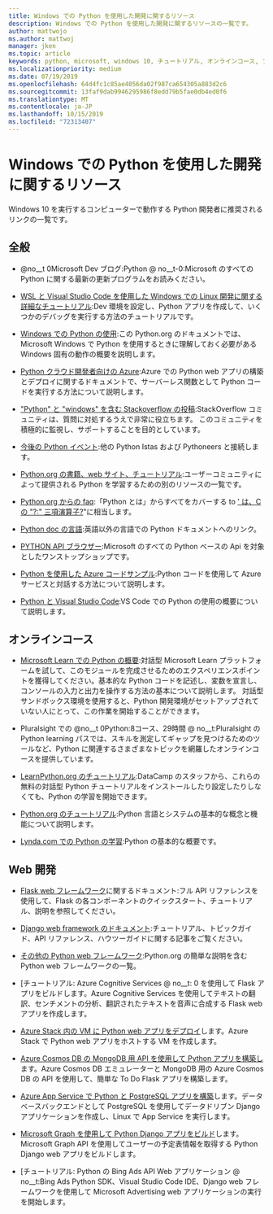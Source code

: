 ```yaml
---
title: Windows での Python を使用した開発に関するリソース
description: Windows での Python を使用した開発に関するリソースの一覧です。
author: mattwojo
ms.author: mattwoj
manager: jken
ms.topic: article
keywords: python, microsoft, windows 10, チュートリアル, オンラインコース, ブログ, イベント
ms.localizationpriority: medium
ms.date: 07/19/2019
ms.openlocfilehash: 64d4fc1c85ae4056da02f987ca654305a883d2c6
ms.sourcegitcommit: 13faf9dab9946295986f8edd79b5fae0db4ed0f6
ms.translationtype: MT
ms.contentlocale: ja-JP
ms.lasthandoff: 10/15/2019
ms.locfileid: "72313407"
---
```

# <a name="resources-for-developing-with-python-on-windows"></a>Windows での Python を使用した開発に関するリソース

Windows 10 を実行するコンピューターで動作する Python 開発者に推奨されるリンクの一覧です。

## <a name="general"></a>全般

- @no__t 0Microsoft Dev ブログ:Python @ no__t-0:Microsoft のすべての Python に関する最新の更新プログラムをお読みください。

- [WSL と Visual Studio Code を使用した Windows での Linux 開発に関する詳細なチュートリアル](https://devblogs.microsoft.com/commandline/an-in-depth-tutorial-on-linux-development-on-windows-with-wsl-and-visual-studio-code/):Dev 環境を設定し、Python アプリを作成して、いくつかのデバッグを実行する方法のチュートリアルです。

- [Windows での Python の使用](https://docs.python.org/3/using/windows.html):この Python.org のドキュメントでは、Microsoft Windows で Python を使用するときに理解しておく必要がある Windows 固有の動作の概要を説明します。

- [Python クラウド開発者向けの Azure](https://docs.microsoft.com/azure/python/):Azure での Python web アプリの構築とデプロイに関するドキュメントで、サーバーレス関数として Python コードを実行する方法について説明します。

- ["Python" と "windows" を含む Stackoverflow の投稿](https://stackoverflow.com/questions/4750806/how-do-i-install-pip-on-windows/12476379):StackOverflow コミュニティは、質問に対処するうえで非常に役立ちます。 このコミュニティを積極的に監視し、サポートすることを目的としています。

- [今後の Python イベント](https://www.python.org/events/python-events):他の Python Istas および Pythoneers と接続します。

- [Python.org の書籍、web サイト、チュートリアル](https://wiki.python.org/moin/BeginnersGuide/Programmers):ユーザーコミュニティによって提供される Python を学習するための別のリソースの一覧です。

- [Python.org からの faq](https://docs.python.org/3/faq/):「Python とは」からすべてをカバーする to [' は、C の "?:" 三項演算子?](https://docs.python.org/3/faq/programming.html#is-there-an-equivalent-of-c-s-ternary-operator)"に相当します。

- [Python doc の言語](https://wiki.python.org/moin/Languages):英語以外の言語での Python ドキュメントへのリンク。

- [PYTHON API ブラウザー](https://docs.microsoft.com/python/api/?view=azure-python):Microsoft のすべての Python ベースの Api を対象としたワンストップショップです。

- [Python を使用した Azure コードサンプル](https://azure.microsoft.com/en-us/resources/samples/?platform=python&sort=0):Python コードを使用して Azure サービスと対話する方法について説明します。

- [Python と Visual Studio Code](https://code.visualstudio.com/docs/languages/python):VS Code での Python の使用の概要について説明します。

## <a name="online-courses"></a>オンラインコース

- [Microsoft Learn での Python の概要](https://docs.microsoft.com/en-us/learn/modules/intro-to-python/):対話型 Microsoft Learn プラットフォームを試して、このモジュールを完成させるためのエクスペリエンスポイントを獲得してください。基本的な Python コードを記述し、変数を宣言し、コンソールの入力と出力を操作する方法の基本について説明します。 対話型サンドボックス環境を使用すると、Python 開発環境がセットアップされていない人にとって、この作業を開始することができます。

- Pluralsight での @no__t 0Python:8コース、29時間 @ no__t:Pluralsight の Python learning パスでは、スキルを測定してギャップを見つけるためのツールなど、Python に関連するさまざまなトピックを網羅したオンラインコースを提供しています。

- [LearnPython.org のチュートリアル](https://www.learnpython.org/):DataCamp のスタッフから、これらの無料の対話型 Python チュートリアルをインストールしたり設定したりしなくても、Python の学習を開始できます。

- [Python.org のチュートリアル](https://docs.python.org/3/tutorial/index.html):Python 言語とシステムの基本的な概念と機能について説明します。

- [Lynda.com での Python の学習](https://www.lynda.com/Python-tutorials/Learning-Python/661773-2.html):Python の基本的な概要です。

## <a name="web-development"></a>Web 開発

- [Flask web フレームワーク](https://flask.palletsprojects.com/en/1.1.x/)に関するドキュメント:フル API リファレンスを使用して、Flask の各コンポーネントのクイックスタート、チュートリアル、説明を参照してください。

- [Django web framework のドキュメント](https://docs.djangoproject.com/en/2.2/):チュートリアル、トピックガイド、API リファレンス、ハウツーガイドに関する記事をご覧ください。

- [その他の Python web フレームワーク](https://wiki.python.org/moin/WebFrameworks):Python.org の簡単な説明を含む Python web フレームワークの一覧。

- [チュートリアル: Azure Cognitive Services @ no__t: 0 を使用して Flask アプリをビルドします。Azure Cognitive Services を使用してテキストの翻訳、センチメントの分析、翻訳されたテキストを音声に合成する Flask web アプリを作成します。

- [Azure Stack 内の VM に Python web アプリをデプロイ](https://docs.microsoft.com/azure-stack/user/azure-stack-dev-start-howto-vm-python)します。Azure Stack で Python web アプリをホストする VM を作成します。

- [Azure Cosmos DB の MongoDB 用 API を使用して Python アプリを構築し](https://docs.microsoft.com/azure/cosmos-db/create-mongodb-flask)ます。Azure Cosmos DB エミュレーターと MongoDB 用の Azure Cosmos DB の API を使用して、簡単な To Do Flask アプリを構築します。

- [Azure App Service で Python と PostgreSQL アプリを構築](https://docs.microsoft.com/azure/app-service/containers/tutorial-python-postgresql-app)します。データベースバックエンドとして PostgreSQL を使用してデータドリブン Django アプリケーションを作成し、Linux で App Service を実行します。

- [Microsoft Graph を使用して Python Django アプリをビルド](https://docs.microsoft.com/graph/tutorials/python)します。Microsoft Graph API を使用してユーザーの予定表情報を取得する Python Django web アプリをビルドします。

- [チュートリアル: Python の Bing Ads API Web アプリケーション @ no__t:Bing Ads Python SDK、Visual Studio Code IDE、Django web フレームワークを使用して Microsoft Advertising web アプリケーションの実行を開始します。
